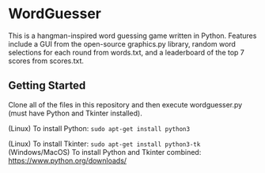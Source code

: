 # WordGuesser
This is a hangman-inspired word guessing game written in Python. Features include a GUI from the open-source graphics.py library, random word selections for each round from words.txt, and a leaderboard of the top 7 scores from scores.txt.
## Getting Started
Clone all of the files in this repository and then execute wordguesser.py (must have Python and Tkinter installed).

(Linux) To install Python: `sudo apt-get install python3`

(Linux) To install Tkinter: `sudo apt-get install python3-tk`
(Windows/MacOS) To install Python and Tkinter combined: https://www.python.org/downloads/
